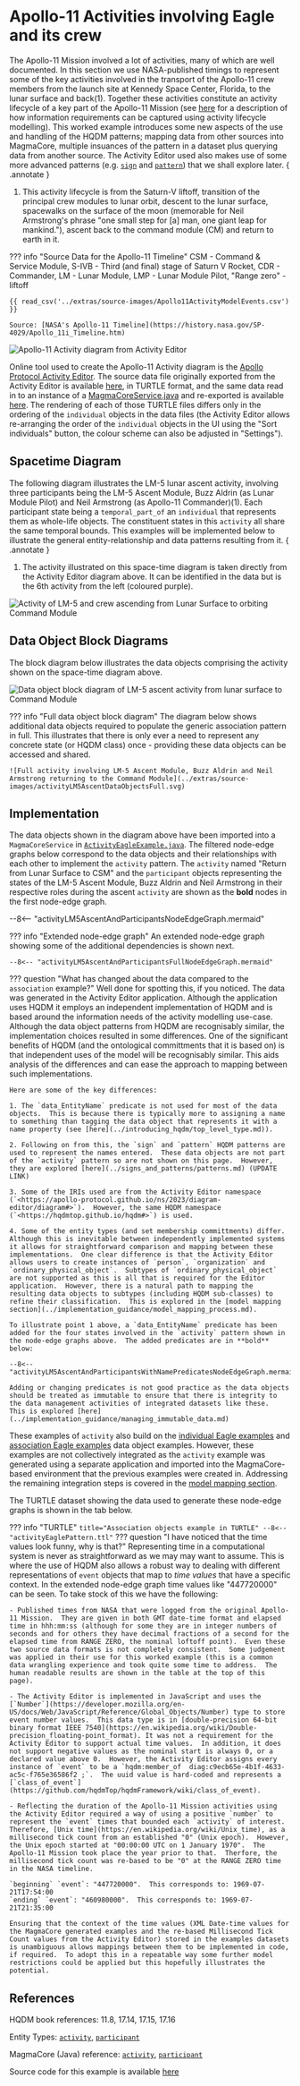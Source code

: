 # Apollo-11 Activities involving Eagle and its crew

The Apollo-11 Mission involved a lot of activities, many of which are well documented.  In this section we use NASA-published timings to represent some of the key activities involved in the transport of the Apollo-11 crew members from the launch site at Kennedy Space Center, Florida, to the lunar surface and back(1).  Together these activities constitute an activity lifecycle of a key part of the Apollo-11 Mission (see [here](https://www.cdbb.cam.ac.uk/news/publication-integrated-approach-information-management-identifying-decisions-and-information) for a description of how information requirements can be captured using activity lifecycle modelling).  This worked example introduces some new aspects of the use and handling of the HQDM patterns; mapping data from other sources into MagmaCore, multiple insuances of the pattern in a dataset plus querying data from another source.  The Activity Editor used also makes use of some more advanced patterns (e.g. [`sign`](https://github.com/hqdmTop/hqdmFramework/wiki/sign) and [`pattern`](https://github.com/hqdmTop/hqdmFramework/wiki/pattern)) that we shall explore later.
{ .annotate }

1.  This activity lifecycle is from the Saturn-V liftoff, transition of the principal crew modules to lunar orbit, descent to the lunar surface, spacewalks on the surface of the moon (memorable for Neil Armstrong's phrase "one small step for [a] man, one giant leap for mankind."), ascent back to the command module (CM) and return to earth in it.

??? info "Source Data for the Apollo-11 Timeline"
    CSM - Command & Service Module, S-IVB - Third (and final) stage of Saturn V Rocket, CDR - Commander, LM - Lunar Module, LMP - Lunar Module Pilot, "Range zero" - liftoff

    {{ read_csv('../extras/source-images/Apollo11ActivityModelEvents.csv') }}

    Source: [NASA's Apollo-11 Timeline](https://history.nasa.gov/SP-4029/Apollo_11i_Timeline.htm)

![Apollo-11 Activity diagram from Activity Editor](../extras/activity-editor/Apollo11ActivityDiagramFromEditor.svg)

Online tool used to create the Apollo-11 Activity diagram is the [Apollo Protocol Activity Editor](https://apollo-protocol.github.io/4d-activity-editor/).  The source data file originally exported from the Activity Editor is available [here](../extras/activity-editor/activity_diagram_state_of_apollo11_mission.ttl), in TURTLE format, and the same data read in to an instance of a [MagmaCoreService.java](https://github.com/gchq/MagmaCore/blob/main/core/src/main/java/uk/gov/gchq/magmacore/service/MagmaCoreService.java) and re-exported is available [here](../extras/example-files/activityEaglePattern.ttl).  The rendering of each of those TURTLE files differs only in the ordering of the `individual` objects in the data files (the Activity Editor allows re-arranging the order of the `individual` objects in the UI using the "Sort individuals" button, the colour scheme can also be adjusted in "Settings").

## Spacetime Diagram
The following diagram illustrates the LM-5 lunar ascent activity, involving three participants being the LM-5 Ascent Module, Buzz Aldrin (as Lunar Module Pilot) and Neil Armstrong (as Apollo-11 Commander)(1).  Each participant state being a `temporal_part_of` an `individual` that represents them as whole-life objects.  The constituent states in this `activity` all share the same temporal bounds.  This examples will be implemented below to illustrate the general entity-relationship and data patterns resulting from it.
{ .annotate }

1.  The activity illustrated on this space-time diagram is taken directly from the Activity Editor diagram above.  It can be identified in the data but is the 6th activity from the left (coloured purple).

![Activity of LM-5 and crew ascending from Lunar Surface to orbiting Command Module](../extras/source-images/activityLM5Ascent.svg)

## Data Object Block Diagrams
The block diagram below illustrates the data objects comprising the activity shown on the space-time diagram above.

![Data object block diagram of LM-5 ascent activity from lunar surface to Command Module](../extras/source-images/activityLM5AscentDataObjects.svg)

??? info "Full data object block diagram"
    The diagram below shows additional data objects required to populate the generic association pattern in full.  This illustrates that there is only ever a need to represent any concrete state (or HQDM class) once - providing these data objects can be accessed and shared.

    ![Full activity involving LM-5 Ascent Module, Buzz Aldrin and Neil Armstrong returning to the Command Module](../extras/source-images/activityLM5AscentDataObjectsFull.svg)
    
## Implementation
The data objects shown in the diagram above have been imported into a `MagmaCoreService` in [`ActivityEagleExample.java`](https://github.com/ClimbingAl/code-for-hqdm-patterns/blob/main/patterns/src/main/java/patterns/hqdm/activity/ActivityEagleExample.java).  The filtered node-edge graphs below correspond to the data objects and their relationships with each other to implement the `activity` pattern.  The `activity` named "Return from Lunar Surface to CSM" and the `participant` objects representing the states of the LM-5 Ascent Module, Buzz Aldrin and Neil Armstrong in their respective roles during the ascent `activity` are shown as the **bold** nodes in the first node-edge graph.

--8<-- "activityLM5AscentAndParticipantsNodeEdgeGraph.mermaid"

??? info "Extended node-edge graph"
    An extended node-edge graph showing some of the additional dependencies is shown next.

    --8<-- "activityLM5AscentAndParticipantsFullNodeEdgeGraph.mermaid"

??? question "What has changed about the data compared to the `association` example?"
    Well done for spotting this, if you noticed.  The data was generated in the Activity Editor application.  Although the application uses HQDM it employs an independent implementation of HQDM and is based around the information needs of the activity modelling use-case.  Although the data object patterns from HQDM are recognisably similar, the implementation choices resulted in some differences.  One of the significant benefits of HQDM (and the ontological committments that it is based on) is that independent uses of the model will be recognisably similar.  This aids analysis of the differences and can ease the approach to mapping between such implementations.

    Here are some of the key differences:

    1. The `data_EntityName` predicate is not used for most of the data objects.  This is because there is typically more to assigning a name to something than tagging the data object that represents it with a name property (see [here](../introducing_hqdm/top_level_type.md)).

    2. Following on from this, the `sign` and `pattern` HQDM patterns are used to represent the names entered.  These data objects are not part of the `activity` pattern so are not shown on this page.  However, they are explored [here](../signs_and_patterns/patterns.md) (UPDATE LINK)

    3. Some of the IRIs used are from the Activity Editor namespace (`<https://apollo-protocol.github.io/ns/2023/diagram-editor/diagram#>`).  However, the same HQDM namespace (`<https://hqdmtop.github.io/hqdm#>`) is used.

    4. Some of the entity types (and set membership committments) differ.  Although this is inevitable between independently implemented systems it allows for straightforward comparison and mapping between these implementations.  One clear difference is that the Activity Editor allows users to create instances of `person`, `organization` and `ordinary_physical_object`.  Subtypes of `ordinary_physical_object` are not supported as this is all that is required for the Editor application.  However, there is a natural path to mapping the resulting data objects to subtypes (including HQDM sub-classes) to refine their classification.  This is explored in the [model mapping section](../implementation_guidance/model_mapping_process.md).

    To illustrate point 1 above, a `data_EntityName` predicate has been added for the four states involved in the `activity` pattern shown in the node-edge graphs above.  The added predicates are in **bold** below:

    --8<-- "activityLM5AscentAndParticipantsWithNamePredicatesNodeEdgeGraph.mermaid"

    Adding or changing predicates is not good practice as the data objects should be treated as immutable to ensure that there is integrity to the data management activities of integrated datasets like these.  This is explored [here](../implementation_guidance/managing_immutable_data.md)


These examples of `activity` also build on the [individual Eagle examples](../individual/individual_LM5.md) and [association Eagle examples](../association/associationEagleCrew.md) data object examples.  However, these examples are not collectively integrated as the `activity` example was generated using a separate application and imported into the MagmaCore-based environment that the previous examples were created in.  Addressing the remaining integration steps is covered in the [model mapping section](../implementation_guidance/model_mapping_process.md).  

The TURTLE dataset showing the data used to generate these node-edge graphs is shown in the tab below.

??? info "TURTLE"
    ``` title="Association objects example in TURTLE"
    --8<-- "activityEaglePattern.ttl"
    ```
??? question "I have noticed that the time values look funny, why is that?"
    Representing time in a computational system is never as straightforward as we may may want to assume.  This is where the use of HQDM also allows a robust way to dealing with different representations of `event` objects that map to *time values* that have a specific context.  In the extended node-edge graph time values like "447720000" can be seen.  To take stock of this we have the following:

    - Published times from NASA that were logged from the original Apollo-11 Mission.  They are given in both GMT date-time format and elapsed time in hhh:mm:ss (although for some they are in integer numbers of seconds and for others they have decimal fractions of a second for the elapsed time from RANGE ZERO, the nominal loftoff point).  Even these two source data formats is not completely consistent.  Some judgement was applied in their use for this worked example (this is a common data wrangling experience and took quite some time to address.  The human readable results are shown in the table at the top of this page).

    - The Activity Editor is implemented in JavaScript and uses the [`Number`](https://developer.mozilla.org/en-US/docs/Web/JavaScript/Reference/Global_Objects/Number) type to store event number values.  This data type is in [double-precision 64-bit binary format IEEE 7540](https://en.wikipedia.org/wiki/Double-precision_floating-point_format). It was not a requirement for the Activity Editor to support actual time values.  In addition, it does not support negative values as the nominal start is always 0, or a declared value above 0.  However, the Activity Editor assigns every instance of `event` to be a `hqdm:member_of  diag:c9ecb65e-4b1f-4633-ac5c-f765e36586f2 ;`.  The uuid value is hard-coded and represents a [`class_of_event`](https://github.com/hqdmTop/hqdmFramework/wiki/class_of_event).

    - Reflecting the duration of the Apollo-11 Mission activities using the Activity Editor required a way of using a positive `number` to represent the `event` times that bounded each `activity` of interest.  Therefore, [Unix time](https://en.wikipedia.org/wiki/Unix_time), as a millisecond tick count from an established "0" (Unix epoch).  However, the Unix epoch started at "00:00:00 UTC on 1 January 1970".  The Apollo-11 Mission took place the year prior to that.  Therfore, the millisecond tick count was re-based to be "0" at the RANGE ZERO time in the NASA timeline.

    `beginning` `event`: "447720000".  This corresponds to: 1969-07-21T17:54:00
    `ending` `event`: "460980000".  This corresponds to: 1969-07-21T21:35:00

    Ensuring that the context of the time values (XML Date-time values for the MagmaCore generated examples and the re-based Millisecond Tick Count values from the Activity Editor) stored in the examples datasets is unambiguous allows mappings between them to be implemented in code, if required.  To adopt this in a repeatable way some further model restrictions could be applied but this hopefully illustrates the potential.

## References

HQDM book references: 11.8, 17.14, 17.15, 17.16

Entity Types: [`activity`](https://github.com/hqdmTop/hqdmFramework/wiki/activity), [`participant`](https://github.com/hqdmTop/hqdmFramework/wiki/participant)

MagmaCore (Java) reference: [`activity`](https://github.com/gchq/MagmaCore/blob/main/hqdm/src/main/java/uk/gov/gchq/magmacore/hqdm/model/Activity.java), [`participant`](https://github.com/gchq/MagmaCore/blob/main/hqdm/src/main/java/uk/gov/gchq/magmacore/hqdm/model/Participant.java)

Source code for this example is available [here](https://github.com/ClimbingAl/code-for-hqdm-patterns/blob/main/patterns/src/main/java/patterns/hqdm/activity/ActivityEagleExample.java)

